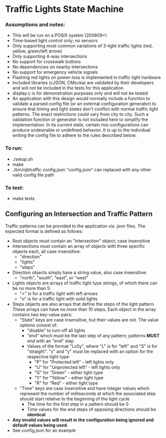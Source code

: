 # Traffic Lights State Machine

### Assumptions and notes:
* This will be run on a POSIX system (200809+)
* Time-based light control only; no sensors
* Only supporting most common variations of 3-light traffic lights (red, yellow, green/left arrow)
* Only supporting 4-way intersections
* No support for crosswalk buttons
* No dependencies on nearby intersections
* No support for emergency vehicle signals
* Flashing red lights on power-loss is implemented in traffic light hardware
* Included libraries (cJSON, CMocka) are validated by their developers and will not be included in the tests for this application
* display.c is for demonstration purposes only and will not be tested
* An application with this design would normally include a function to validate a parsed config file (or an external configuration generator) to ensure that timing and light states don't conflict with normal traffic light patterns. The exact restrictions could vary from city to city. Such a validation function or generator is not included here to simplify the implementation. In its current state, certain mis-configurations can produce undesirable or undefined behavior. It is up to the individual writing the config file to adhere to the rules described below.


### To run:
* ./setup.sh
* make
* ./bin/njbtraffic config.json
"config.json" can replaced with any other valid config file path

### To test:
* make tests

## Configuring an Intersection and Traffic Pattern
Traffic patterns can be provided to the application via .json files. The expected format is defined as follows:
* Root objects must contain an "intersection" object; case insensitive
* Intersections must contain an array of objects with three specific objects each, all case insensitive:
    * "direction"
    * "lights"
    * "steps"
* Direction objects simply have a string value, also case insensitive: 
    * "north", "south", "east", or "west"
* Lights objects are arrays of traffic light type strings, of which there can be no more than 5:
    * "<" is for a traffic light with left arrows
    * "o" is for a traffic light with solid lights
* Steps objects are also arrays that define the steps of the light pattern. These arrays can have no more than 10 steps. Each object in the array contains two key-value pairs:
    * "State" keys are case insensitive, but their values are not. The value options consist of:
        * "disable" to turn off all lights
        * "end" which must be the last step of any pattern; patterns **MUST** end with an "end" step
        * Values of the format "LxSy", where "L" is for "left" and "S" is for "straight". "x" and "y" must be replaced with an option for the respective light type:
            * "P" for "Protected left" - left lights only
            * "U" for "Unprotected left" - left lights only
            * "G" for "Green" - either light type
            * "Y" for "Yellow" - either light type
            * "R" for "Red" - either light type
    * "Time" keys are case insensitive and have integer values which represent the number of milliseconds at which the associated step should start relative to the beginning of the light cycle
        * The time for the first step in a pattern should be 0
        * Time values for the end steps of opposing directions should be **identical**
* **Any invalid values will result in the configuration being ignored and default values being used.**
* See config.json for an example

